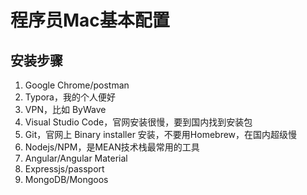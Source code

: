 # 程序员Mac基本配置



## 安装步骤

1. Google Chrome/postman
2. Typora，我的个人便好
3. VPN，比如 ByWave
4. Visual Studio Code，官网安装很慢，要到国内找到安装包
5. Git，官网上 Binary installer 安装，不要用Homebrew，在国内超级慢
6. Nodejs/NPM，是MEAN技术栈最常用的工具
7. Angular/Angular Material
8. Expressjs/passport
9. MongoDB/Mongoos
